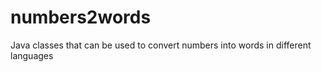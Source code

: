 # numbers2words

Java classes that can be used to convert numbers into words in different languages

